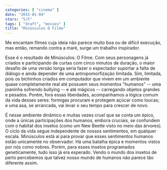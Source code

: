 ```yaml
---
categories: [ "cinema" ]
date: "2015-01-04"
stars: "5/5"
tags: [ "draft", "movies" ]
title: "Minúsculos O Filme"
---
```

Me encantam filmes cuja ideia não parece muito boa ou de difícil execução, mas então, remando contra a maré, surge um trabalho inspirador.

Esse é o resultado de Minúsculos: O Filme. Com seus personagens já criados e participando de curtas com cinco minutos de duração, o maior desafio de uma versão longa seria fazer o espectador suportar a falta de diálogo e ainda depender de uma antropomorfização limitada. Sim, limitada, pois os bichinhos criados em computador que vivem em um ambiente quase completamente real até possuem seus momentos "humanos" -- uma joaninha sofrendo bullying -- e até mágicos -- carregando objetos grandes e pesados. Porém, fora essas liberdades, acompanhamos a lógica comum da vida desses seres: formigas procuram e protegem açúcar como loucas; e uma asa, se arrancada, vai levar o seu tempo para crescer de novo.

É nesse ambiente dinâmico e muitas vezes cruel que se conta um épico, onde a únicas participações dos humanos, embora cruciais, se confundem com o habitat dos insetos (como um New Beetle visto no meio das árvores). O ciclo da vida segue independente de nossos sentimentos, em qualquer escala. Minúsculos está aí para provar que esses sentimentos humanos estão unicamente no observador. Há uma batalha épica e momentos vistos por nós como nobres. Porém, para esses insetos programados geneticamente, tudo isso já era esperado. Vendo o mundo dos insetos de perto percebemos que talvez nosso mundo de humanos não parece tão diferente assim.
